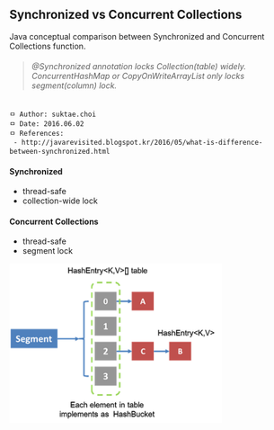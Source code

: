 ## Synchronized vs Concurrent Collections
Java conceptual comparison between Synchronized and Concurrent Collections function.

>###### @Synchronized annotation locks Collection(table) widely. ConcurrentHashMap or CopyOnWriteArrayList only locks segment(column) lock.

```
ㅁ Author: suktae.choi
ㅁ Date: 2016.06.02
ㅁ References:
 - http://javarevisited.blogspot.kr/2016/05/what-is-difference-between-synchronized.html
```

#### Synchronized

 - thread-safe
 - collection-wide lock


#### Concurrent Collections

 - thread-safe
 - segment lock

<img src="https://github.com/agongi/study/blob/master/java/synchronized-concurrent/images/Internal%20implementation%20of%20ConcurrentHashMap%20in%20Java.png" width="75%">
